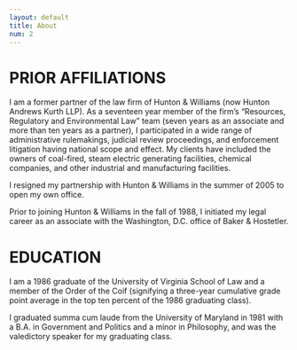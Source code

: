 ```yaml
---
layout: default
title: About
num: 2
---
```


# PRIOR AFFILIATIONS

I am a former partner of the law firm of Hunton & Williams (now Hunton Andrews Kurth LLP). As a seventeen year member of the firm’s “Resources, Regulatory and Environmental Law” team (seven years as an associate and more than ten years as a partner), I participated in a wide range of administrative rulemakings, judicial review proceedings, and enforcement litigation having national scope and effect. My clients have included the owners of coal-fired, steam electric generating facilities, chemical companies, and other industrial and manufacturing facilities.

I resigned my partnership with Hunton & Williams in the summer of 2005 to open my own office.

Prior to joining Hunton & Williams in the fall of 1988, I initiated my legal career as an associate with the Washington, D.C. office of Baker & Hostetler.

# EDUCATION

I am a 1986 graduate of the University of Virginia School of Law and a member of the Order of the Coif (signifying a three-year cumulative grade point average in the top ten percent of the 1986 graduating class).

I graduated summa cum laude from the University of Maryland in 1981 with a B.A. in Government and Politics and a minor in Philosophy, and was the valedictory speaker for my graduating class.
